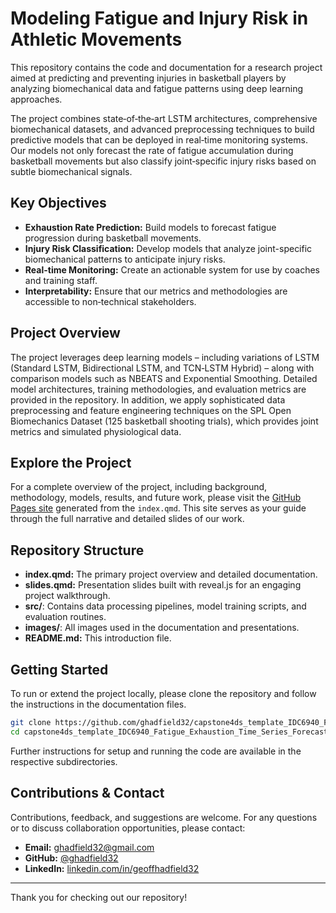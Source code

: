 # Modeling Fatigue and Injury Risk in Athletic Movements

This repository contains the code and documentation for a research project aimed at predicting and preventing injuries in basketball players by analyzing biomechanical data and fatigue patterns using deep learning approaches.

The project combines state‑of‑the‑art LSTM architectures, comprehensive biomechanical datasets, and advanced preprocessing techniques to build predictive models that can be deployed in real‑time monitoring systems. Our models not only forecast the rate of fatigue accumulation during basketball movements but also classify joint‑specific injury risks based on subtle biomechanical signals.

## Key Objectives

- **Exhaustion Rate Prediction:** Build models to forecast fatigue progression during basketball movements.
- **Injury Risk Classification:** Develop models that analyze joint-specific biomechanical patterns to anticipate injury risks.
- **Real-time Monitoring:** Create an actionable system for use by coaches and training staff.
- **Interpretability:** Ensure that our metrics and methodologies are accessible to non‑technical stakeholders.

## Project Overview

The project leverages deep learning models – including variations of LSTM (Standard LSTM, Bidirectional LSTM, and TCN‑LSTM Hybrid) – along with comparison models such as NBEATS and Exponential Smoothing. Detailed model architectures, training methodologies, and evaluation metrics are provided in the repository. In addition, we apply sophisticated data preprocessing and feature engineering techniques on the SPL Open Biomechanics Dataset (125 basketball shooting trials), which provides joint metrics and simulated physiological data.

## Explore the Project

For a complete overview of the project, including background, methodology, models, results, and future work, please visit the [GitHub Pages site](https://ghadfield32.github.io/capstone4ds_template_IDC6940_Fatigue_Exhaustion_Time_Series_Forecasting/) generated from the `index.qmd`. This site serves as your guide through the full narrative and detailed slides of our work.

## Repository Structure

- **index.qmd:** The primary project overview and detailed documentation.
- **slides.qmd:** Presentation slides built with reveal.js for an engaging project walkthrough.
- **src/**: Contains data processing pipelines, model training scripts, and evaluation routines.
- **images/**: All images used in the documentation and presentations.
- **README.md:** This introduction file.

## Getting Started

To run or extend the project locally, please clone the repository and follow the instructions in the documentation files.

```bash
git clone https://github.com/ghadfield32/capstone4ds_template_IDC6940_Fatigue_Exhaustion_Time_Series_Forecasting.git
cd capstone4ds_template_IDC6940_Fatigue_Exhaustion_Time_Series_Forecasting
```

Further instructions for setup and running the code are available in the respective subdirectories.

## Contributions & Contact

Contributions, feedback, and suggestions are welcome. For any questions or to discuss collaboration opportunities, please contact:

- **Email:** ghadfield32@gmail.com
- **GitHub:** [@ghadfield32](https://github.com/ghadfield32)
- **LinkedIn:** [linkedin.com/in/geoffhadfield32](https://www.linkedin.com/in/geoffhadfield32)

---

Thank you for checking out our repository!
